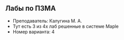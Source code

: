 ## Лабы по ПЗМА
- Преподаватель: Калугина М. А.
- Тут есть 3 из 4х лаб решенные в системе Maple
- Номер варианта: 4